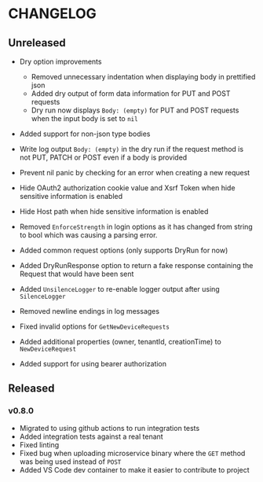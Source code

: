 # CHANGELOG

## Unreleased

* Dry option improvements
    * Removed unnecessary indentation when displaying body in prettified json
    * Added dry output of form data information for PUT and POST requests
    * Dry run now displays `Body: (empty)` for PUT and POST requests when the input body is set to `nil`

* Added support for non-json type bodies

* Write log output `Body: (empty)` in the dry run if the request method is not PUT, PATCH or POST even if a body is provided

* Prevent nil panic by checking for an error when creating a new request

* Hide OAuth2 authorization cookie value and Xsrf Token when hide sensitive information is enabled
* Hide Host path when hide sensitive information is enabled
* Removed `EnforceStrength` in login options as it has changed from string to bool which was causing a parsing error.
* Added common request options (only supports DryRun for now)
* Added DryRunResponse option to return a fake response containing the Request that would have been sent
* Added `UnsilenceLogger` to re-enable logger output after using `SilenceLogger`
* Removed newline endings in log messages
* Fixed invalid options for `GetNewDeviceRequests`
* Added additional properties (owner, tenantId, creationTime) to `NewDeviceRequest`
* Added support for using bearer authorization

## Released

### v0.8.0

* Migrated to using github actions to run integration tests
* Added integration tests against a real tenant
* Fixed linting
* Fixed bug when uploading microservice binary where the `GET` method was being used instead of `POST`
* Added VS Code dev container to make it easier to contribute to project
